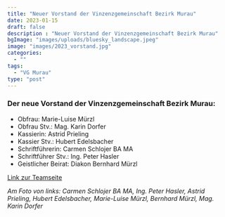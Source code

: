 ```yaml
---
title: "Neuer Vorstand der Vinzenzgemeinschaft Bezirk Murau"
date: 2023-01-15
draft: false
description : "Neuer Vorstand der Vinzenzgemeinschaft Bezirk Murau"
bgImage: "images/uploads/bluesky_landscape.jpeg"
image: "images/2023_vorstand.jpg"
categories: 
  - ""
tags:
  - "VG Murau"
type: "post"
---
```


 <!--more-->
### Der neue Vorstand der Vinzenzgemeinschaft Bezirk Murau:
- Obfrau: Marie-Luise Mürzl
- Obfrau Stv.: Mag. Karin Dorfer
- Kassierin: Astrid Prieling
- Kassier Stv.: Hubert Edelsbacher
- Schriftführerin: Carmen Schlojer BA MA
- Schriftführer Stv.: Ing. Peter Hasler
- Geistlicher Beirat: Diakon Bernhard Mürzl 

[Link zur Teamseite](https://www.vinzi-wuestenrose.at/about/)

  
*Am Foto von links: Carmen Schlojer BA MA, Ing. Peter Hasler, Astrid Prieling, Hubert Edelsbacher, Marie-Luise Mürzl, Bernhard Mürzl, Mag. Karin Dorfer*